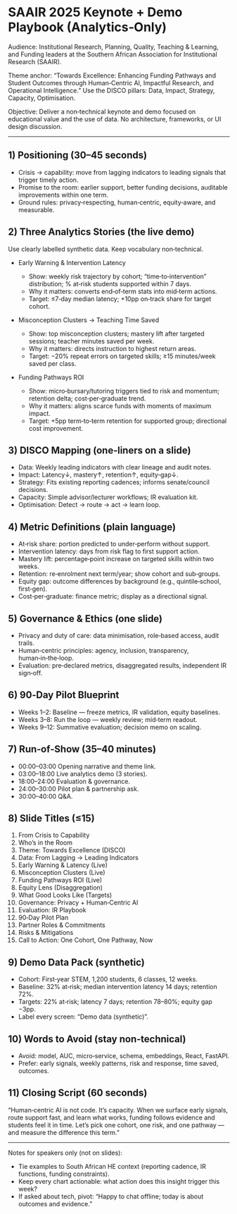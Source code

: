 # SAAIR 2025 Keynote + Demo Playbook (Analytics‑Only)

Audience: Institutional Research, Planning, Quality, Teaching & Learning, and Funding leaders at the Southern African Association for Institutional Research (SAAIR).

Theme anchor: “Towards Excellence: Enhancing Funding Pathways and Student Outcomes through Human‑Centric AI, Impactful Research, and Operational Intelligence.” Use the DISCO pillars: Data, Impact, Strategy, Capacity, Optimisation.

Objective: Deliver a non‑technical keynote and demo focused on educational value and the use of data. No architecture, frameworks, or UI design discussion.

---

## 1) Positioning (30–45 seconds)
- Crisis → capability: move from lagging indicators to leading signals that trigger timely action.
- Promise to the room: earlier support, better funding decisions, auditable improvements within one term.
- Ground rules: privacy‑respecting, human‑centric, equity‑aware, and measurable.

## 2) Three Analytics Stories (the live demo)
Use clearly labelled synthetic data. Keep vocabulary non‑technical.

- Early Warning & Intervention Latency
  - Show: weekly risk trajectory by cohort; “time‑to‑intervention” distribution; % at‑risk students supported within 7 days.
  - Why it matters: converts end‑of‑term stats into mid‑term actions.
  - Target: ≤7‑day median latency; +10pp on‑track share for target cohort.

- Misconception Clusters → Teaching Time Saved
  - Show: top misconception clusters; mastery lift after targeted sessions; teacher minutes saved per week.
  - Why it matters: directs instruction to highest return areas.
  - Target: −20% repeat errors on targeted skills; ≥15 minutes/week saved per class.

- Funding Pathways ROI
  - Show: micro‑bursary/tutoring triggers tied to risk and momentum; retention delta; cost‑per‑graduate trend.
  - Why it matters: aligns scarce funds with moments of maximum impact.
  - Target: +5pp term‑to‑term retention for supported group; directional cost improvement.

## 3) DISCO Mapping (one‑liners on a slide)
- Data: Weekly leading indicators with clear lineage and audit notes.
- Impact: Latency↓, mastery↑, retention↑, equity‑gap↓.
- Strategy: Fits existing reporting cadences; informs senate/council decisions.
- Capacity: Simple advisor/lecturer workflows; IR evaluation kit.
- Optimisation: Detect → route → act → learn loop.

## 4) Metric Definitions (plain language)
- At‑risk share: portion predicted to under‑perform without support.
- Intervention latency: days from risk flag to first support action.
- Mastery lift: percentage‑point increase on targeted skills within two weeks.
- Retention: re‑enrolment next term/year; show cohort and sub‑groups.
- Equity gap: outcome differences by background (e.g., quintile‑school, first‑gen).
- Cost‑per‑graduate: finance metric; display as a directional signal.

## 5) Governance & Ethics (one slide)
- Privacy and duty of care: data minimisation, role‑based access, audit trails.
- Human‑centric principles: agency, inclusion, transparency, human‑in‑the‑loop.
- Evaluation: pre‑declared metrics, disaggregated results, independent IR sign‑off.

## 6) 90‑Day Pilot Blueprint
- Weeks 1–2: Baseline — freeze metrics, IR validation, equity baselines.
- Weeks 3–8: Run the loop — weekly review; mid‑term readout.
- Weeks 9–12: Summative evaluation; decision memo on scaling.

## 7) Run‑of‑Show (35–40 minutes)
- 00:00–03:00 Opening narrative and theme link.
- 03:00–18:00 Live analytics demo (3 stories).
- 18:00–24:00 Evaluation & governance.
- 24:00–30:00 Pilot plan & partnership ask.
- 30:00–40:00 Q&A.

## 8) Slide Titles (≤15)
1. From Crisis to Capability
2. Who’s in the Room
3. Theme: Towards Excellence (DISCO)
4. Data: From Lagging → Leading Indicators
5. Early Warning & Latency (Live)
6. Misconception Clusters (Live)
7. Funding Pathways ROI (Live)
8. Equity Lens (Disaggregation)
9. What Good Looks Like (Targets)
10. Governance: Privacy + Human‑Centric AI
11. Evaluation: IR Playbook
12. 90‑Day Pilot Plan
13. Partner Roles & Commitments
14. Risks & Mitigations
15. Call to Action: One Cohort, One Pathway, Now

## 9) Demo Data Pack (synthetic)
- Cohort: First‑year STEM, 1,200 students, 6 classes, 12 weeks.
- Baseline: 32% at‑risk; median intervention latency 14 days; retention 72%.
- Targets: 22% at‑risk; latency 7 days; retention 78–80%; equity gap −3pp.
- Label every screen: “Demo data (synthetic)”.

## 10) Words to Avoid (stay non‑technical)
- Avoid: model, AUC, micro‑service, schema, embeddings, React, FastAPI.
- Prefer: early signals, weekly patterns, risk and response, time saved, outcomes.

## 11) Closing Script (60 seconds)
“Human‑centric AI is not code. It’s capacity. When we surface early signals, route support fast, and learn what works, funding follows evidence and students feel it in time. Let’s pick one cohort, one risk, and one pathway — and measure the difference this term.”

---

Notes for speakers only (not on slides):
- Tie examples to South African HE context (reporting cadence, IR functions, funding constraints).
- Keep every chart actionable: what action does this insight trigger this week?
- If asked about tech, pivot: “Happy to chat offline; today is about outcomes and evidence.”

